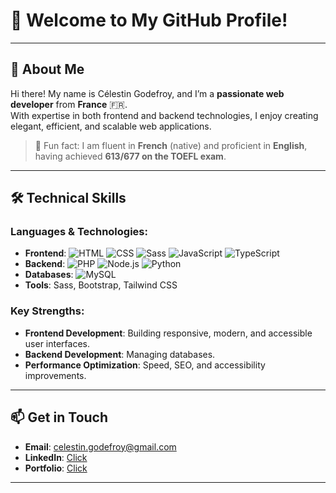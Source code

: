 # 👋 Welcome to My GitHub Profile!


---

## 🌟 About Me

Hi there! My name is Célestin Godefroy, and I’m a **passionate web developer** from **France** 🇫🇷.  
With expertise in both frontend and backend technologies, I enjoy creating elegant, efficient, and scalable web applications.  

> 💬 Fun fact: I am fluent in **French** (native) and proficient in **English**, having achieved **613/677 on the TOEFL exam**.

---

## 🛠️ Technical Skills

### Languages & Technologies:
- **Frontend**: ![HTML](https://img.shields.io/badge/-HTML-orange) ![CSS](https://img.shields.io/badge/-CSS-blue) ![Sass](https://img.shields.io/badge/-Sass-cc6699) ![JavaScript](https://img.shields.io/badge/-JavaScript-yellow) ![TypeScript](https://img.shields.io/badge/-TypeScript-blue)
- **Backend**: ![PHP](https://img.shields.io/badge/-PHP-777bb4) ![Node.js](https://img.shields.io/badge/-Node.js-green) ![Python](https://img.shields.io/badge/-Python-blue)
- **Databases**: ![MySQL](https://img.shields.io/badge/-MySQL-4479a1)
- **Tools**: Sass, Bootstrap, Tailwind CSS

### Key Strengths:
- **Frontend Development**: Building responsive, modern, and accessible user interfaces.
- **Backend Development**: Managing databases.
- **Performance Optimization**: Speed, SEO, and accessibility improvements.


---


## 📫 Get in Touch

- **Email**: [celestin.godefroy@gmail.com](mailto:celestin.godefroy@gmail.com)  
- **LinkedIn**: [Click](https://www.linkedin.com/in/celestin-godefroy/)  
- **Portfolio**: [Click](https://celestin-godefroy-portfolio.vercel.app/)  

---

